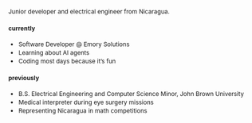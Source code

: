 <div style="font-size: 0.75rem; line-height: 1.4;">

Junior developer and electrical engineer from Nicaragua.  

#### currently
- Software Developer @ Emory Solutions
- Learning about AI agents  
- Coding most days because it’s fun

#### previously
- B.S. Electrical Engineering and Computer Science Minor, John Brown University  
- Medical interpreter during eye surgery missions  
- Representing Nicaragua in math competitions
</div>

